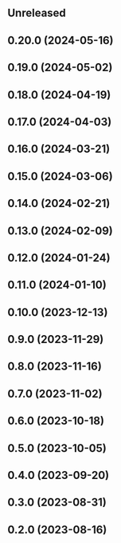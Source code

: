<!-- Learn how to maintain this file at https://github.com/WordPress/gutenberg/tree/HEAD/packages#maintaining-changelogs. -->

## Unreleased

## 0.20.0 (2024-05-16)

## 0.19.0 (2024-05-02)

## 0.18.0 (2024-04-19)

## 0.17.0 (2024-04-03)

## 0.16.0 (2024-03-21)

## 0.15.0 (2024-03-06)

## 0.14.0 (2024-02-21)

## 0.13.0 (2024-02-09)

## 0.12.0 (2024-01-24)

## 0.11.0 (2024-01-10)

## 0.10.0 (2023-12-13)

## 0.9.0 (2023-11-29)

## 0.8.0 (2023-11-16)

## 0.7.0 (2023-11-02)

## 0.6.0 (2023-10-18)

## 0.5.0 (2023-10-05)

## 0.4.0 (2023-09-20)

## 0.3.0 (2023-08-31)

## 0.2.0 (2023-08-16)
